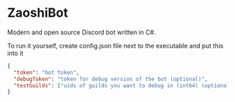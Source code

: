 # ZaoshiBot

Modern and open source Discord bot written in C#.

To run it yourself, create config.json file next to the executable and put this into it

```json
{
  "token": "bot token",
  "debugToken": "token for debug version of the bot (optional)",
  "testGuilds": ["uids of guilds you want to debug in (int64) (optional)"]
}
```
